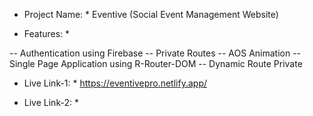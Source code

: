 * Project Name: *
Eventive (Social Event Management Website)

* Features: *

-- Authentication using Firebase
-- Private Routes
-- AOS Animation
-- Single Page Application using R-Router-DOM
-- Dynamic Route Private

* Live Link-1: *
https://eventivepro.netlify.app/

* Live Link-2: *
